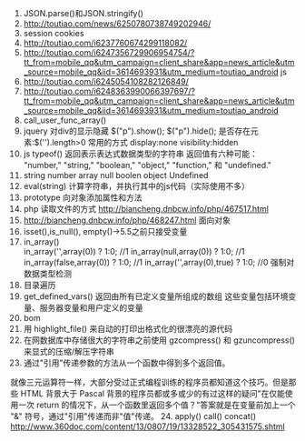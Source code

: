  1. JSON.parse()和JSON.stringify() 
 2. http://toutiao.com/news/6250780738749202946/
 3. session cookies
 4. http://toutiao.com/i6237760674299118082/
 5. http://toutiao.com/i6247356729906954754/?tt_from=mobile_qq&utm_campaign=client_share&app=news_article&utm_source=mobile_qq&iid=3614693931&utm_medium=toutiao_android   js
 6. http://toutiao.com/i6245054108282126849/
 7. http://toutiao.com/i6248363990066397697/?tt_from=mobile_qq&utm_campaign=client_share&app=news_article&utm_source=mobile_qq&iid=3614693931&utm_medium=toutiao_android
 8. call_user_func_array()
 9. jquery 对div的显示隐藏 $("p").show(); $("p").hide(); 是否存在元素:$('').length>0    常用的方式 display:none  visibility:hidden 
 10. js typeof() 返回表示表达式数据类型的字符串                                返回值有六种可能： "number," "string," "boolean," "object," "function," 和 "undefined."
 11. string number array null boolen object Undefined
 12. eval(string) 计算字符串，并执行其中的js代码（实际使用不多）
 13. prototype 向对象添加属性和方法
 14. php 读取文件的方式   http://biancheng.dnbcw.info/php/467517.html
 15. http://biancheng.dnbcw.info/php/468247.html  面向对象
 16. isset(),is_null(), empty()->5.5之前只接受变量
 17. in_array()  
        in_array('',array(0)) ? 1:0; //1 
        in_array(null,array(0)) ? 1:0; //1
        in_array(false,array(0)) ? 1:0; //1
        in_array('',array(0),true) ? 1:0; //0  强制对数据类型检测
18. 目录遍历
19. get_defined_vars() 返回由所有已定义变量所组成的数组   这些变量包括环境变量、服务器变量和用户定义的变量
20. bom
21. 用 highlight_file() 来自动的打印出格式化的很漂亮的源代码
22. 在网数据库中存储很大的字符串之前使用 gzcompress() 和 gzuncompress() 来显式的压缩/解压字符串
23. 通过"引用"传递参数的方法从一个函数中得到多个返回值。
 
就像三元运算符一样，大部分受过正式编程训练的程序员都知道这个技巧。但是那些 HTML 背景大于 Pascal 背景的程序员都或多或少的有过这样的疑问"在仅能使用一次 return 的情况下，从一个函数里返回多个值？"答案就是在变量前加上一个 "&" 符号，通过"引用"传递而非"值"传递。
24. apply() call() concat()  http://www.360doc.com/content/13/0807/19/13328522_305431575.shtml




